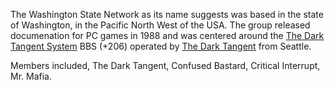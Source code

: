 The Washington State Network as its name suggests was based in the state of Washington, in the Pacific North West of the USA. The group released documenation for PC games in 1988 and was centered around the [The Dark Tangent System](https://demozoo.org/bbs/12623/) BBS (+206) operated by [The Dark Tangent](/p/the-dark-tangent) from Seattle.

Members included, The Dark Tangent, Confused Bastard, Critical Interrupt, Mr. Mafia.